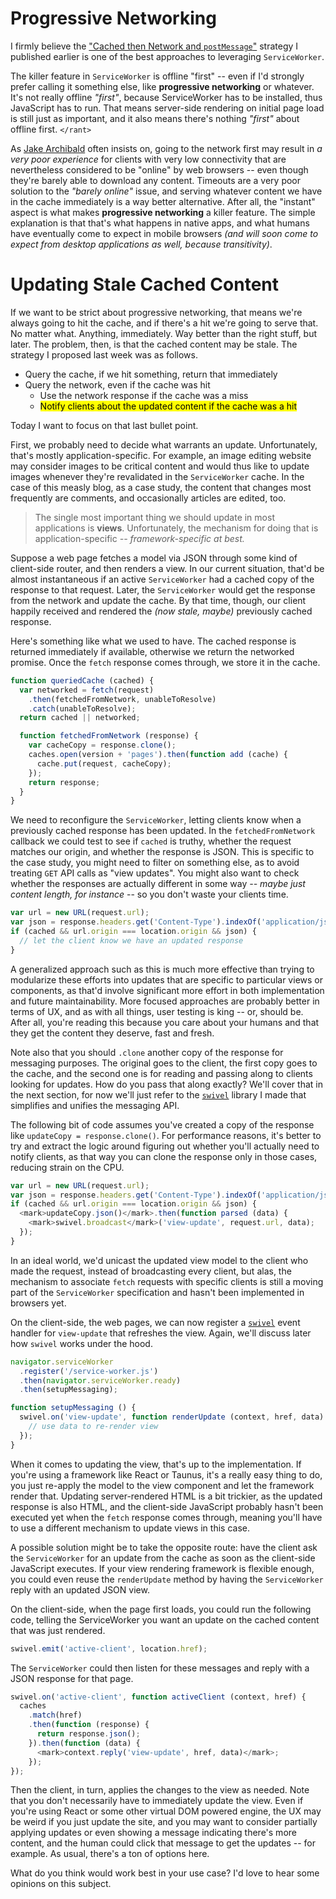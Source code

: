 # Progressive Networking

I firmly believe the ["Cached then Network and `postMessage`"][1] strategy I published earlier is one of the best approaches to leveraging `ServiceWorker`.

The killer feature in `ServiceWorker` is offline "first" -- even if I'd strongly prefer calling it something else, like **progressive networking** or whatever. It's not really offline _"first"_, because ServiceWorker has to be installed, thus JavaScript has to run. That means server-side rendering on initial page load is still just as important, and it also means there's nothing _"first"_ about offline first. `</rant>`

As [Jake Archibald][1] often insists on, going to the network first may result in _a very poor experience_ for clients with very low connectivity that are nevertheless considered to be "online" by web browsers -- even though they're barely able to download any content. Timeouts are a very poor solution to the _"barely online"_ issue, and serving whatever content we have in the cache immediately is a way better alternative. After all, the "instant" aspect is what makes **progressive networking** a killer feature. The simple explanation is that that's what happens in native apps, and what humans have eventually come to expect in mobile browsers _(and will soon come to expect from desktop applications as well, because transitivity)_.

# Updating Stale Cached Content

If we want to be strict about progressive networking, that means we're always going to hit the cache, and if there's a hit we're going to serve that. No matter what. Anything, immediately. Way better than the right stuff, but later. The problem, then, is that the cached content may be stale. The strategy I proposed last week was as follows.

- Query the cache, if we hit something, return that immediately
- Query the network, even if the cache was hit
  - Use the network response if the cache was a miss
  - <mark>Notify clients about the updated content if the cache was a hit</mark>

Today I want to focus on that last bullet point.

First, we probably need to decide what warrants an update. Unfortunately, that's mostly application-specific. For example, an image editing website may consider images to be critical content and would thus like to update images whenever they're revalidated in the `ServiceWorker` cache. In the case of this measly blog, as a case study, the content that changes most frequently are comments, and occasionally articles are edited, too.

> The single most important thing we should update in most applications is **views**. Unfortunately, the mechanism for doing that is application-specific _-- framework-specific at best._

Suppose a web page fetches a model via JSON through some kind of client-side router, and then renders a view. In our current situation, that'd be almost instantaneous if an active `ServiceWorker` had a cached copy of the response to that request. Later, the `ServiceWorker` would get the response from the network and update the cache. By that time, though, our client happily received and rendered the _(now stale, maybe)_ previously cached response.

Here's something like what we used to have. The cached response is returned immediately if available, otherwise we return the networked promise. Once the `fetch` response comes through, we store it in the cache.

```js
function queriedCache (cached) {
  var networked = fetch(request)
    .then(fetchedFromNetwork, unableToResolve)
    .catch(unableToResolve);
  return cached || networked;

  function fetchedFromNetwork (response) {
    var cacheCopy = response.clone();
    caches.open(version + 'pages').then(function add (cache) {
      cache.put(request, cacheCopy);
    });
    return response;
  }
}
```

We need to reconfigure the `ServiceWorker`, letting clients know when a previously cached response has been updated. In the `fetchedFromNetwork` callback we could test to see if `cached` is truthy, whether the request matches our origin, and whether the response is JSON. This is specific to the case study, you might need to filter on something else, as to avoid treating `GET` API calls as "view updates". You might also want to check whether the responses are actually different in some way _-- maybe just content length, for instance_ -- so you don't waste your clients time.

```js
var url = new URL(request.url);
var json = response.headers.get('Content-Type').indexOf('application/json') !== -1;
if (cached && url.origin === location.origin && json) {
  // let the client know we have an updated response
}
```

A generalized approach such as this is much more effective than trying to modularize these efforts into updates that are specific to particular views or components, as that'd involve significant more effort in both implementation and future maintainability. More focused approaches are probably better in terms of UX, and as with all things, user testing is king -- or, should be. After all, you're reading this because you care about your humans and that they get the content they deserve, fast and fresh.

Note also that you should `.clone` another copy of the response for messaging purposes. The original goes to the client, the first copy goes to the cache, and the second one is for reading and passing along to clients looking for updates. How do you pass that along exactly? We'll cover that in the next section, for now we'll just refer to the [`swivel`][3] library I made that simplifies and unifies the messaging API.

The following bit of code assumes you've created a copy of the response like `updateCopy = response.clone()`. For performance reasons, it's better to try and extract the logic around figuring out whether you'll actually need to notify clients, as that way you can clone the response only in those cases, reducing strain on the CPU.

```js
var url = new URL(request.url);
var json = response.headers.get('Content-Type').indexOf('application/json') !== -1;
if (cached && url.origin === location.origin && json) {
  <mark>updateCopy.json()</mark>.then(function parsed (data) {
    <mark>swivel.broadcast</mark>('view-update', request.url, data);
  });
}
```

In an ideal world, we'd unicast the updated view model to the client who made the request, instead of broadcasting every client, but alas, the mechanism to associate `fetch` requests with specific clients is still a moving part of the `ServiceWorker` specification and hasn't been implemented in browsers yet.

On the client-side, the web pages, we can now register a [`swivel`][3] event handler for `view-update` that refreshes the view. Again, we'll discuss later how `swivel` works under the hood.

```js
navigator.serviceWorker
  .register('/service-worker.js')
  .then(navigator.serviceWorker.ready)
  .then(setupMessaging);

function setupMessaging () {
  swivel.on('view-update', function renderUpdate (context, href, data) {
    // use data to re-render view
  });
}
```

When it comes to updating the view, that's up to the implementation. If you're using a framework like React or Taunus, it's a really easy thing to do, you just re-apply the model to the view component and let the framework render that. Updating server-rendered HTML is a bit trickier, as the updated response is also HTML, and the client-side JavaScript probably hasn't been executed yet when the `fetch` response comes through, meaning you'll have to use a different mechanism to update views in this case.

A possible solution might be to take the opposite route: have the client ask the `ServiceWorker` for an update from the cache as soon as the client-side JavaScript executes. If your view rendering framework is flexible enough, you could even reuse the `renderUpdate` method by having the `ServiceWorker` reply with an updated JSON view.

On the client-side, when the page first loads, you could run the following code, telling the ServiceWorker you want an update on the cached content that was just rendered.

```js
swivel.emit('active-client', location.href);
```

The `ServiceWorker` could then listen for these messages and reply with a JSON response for that page.

```js
swivel.on('active-client', function activeClient (context, href) {
  caches
    .match(href)
    .then(function (response) {
      return response.json();
    }).then(function (data) {
      <mark>context.reply('view-update', href, data)</mark>;
    });
});
```

Then the client, in turn, applies the changes to the view as needed. Note that you don't necessarily have to immediately update the view. Even if you're using React or some other virtual DOM powered engine, the UX may be weird if you just update the site, and you may want to consider partially applying updates or even showing a message indicating there's more content, and the human could click that message to get the updates -- for example. As usual, there's a ton of options here.

What do you think would work best in your use case? I'd love to hear some opinions on this subject.

[1]: /articles/serviceworker-revolution#cached-then-network-and-postmessage "Cached then Network and postMessage - ServiceWorker: Revolution of the Web Platform on Pony Foo"
[2]: https://twitter.com/jaffathecake "@jaffathecake on Twitter"
[3]: https://github.com/bevacqua/swivel "bevacqua/swivel on GitHub"
